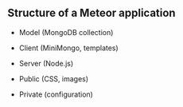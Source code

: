 ## Structure of a Meteor application

- Model (MongoDB collection)

- Client (MiniMongo, templates)

- Server (Node.js)

- Public (CSS, images)

- Private (configuration)
